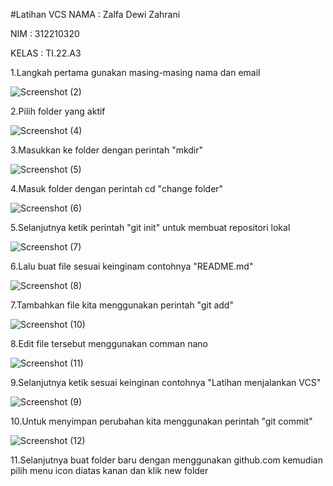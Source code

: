 #Latihan VCS
NAMA : Zalfa Dewi Zahrani

NIM : 312210320

KELAS : TI.22.A3

1.Langkah pertama gunakan masing-masing nama dan email  

![Screenshot (2)](https://user-images.githubusercontent.com/115516617/195770316-84cfdd38-dcd1-4403-b7d4-afe8895609b1.png)

2.Pilih folder yang aktif

![Screenshot (4)](https://user-images.githubusercontent.com/115516617/195772873-0fd967b2-e34f-4af4-93ec-5dc24df87e31.png)

3.Masukkan ke folder dengan perintah "mkdir"

![Screenshot (5)](https://user-images.githubusercontent.com/115516617/195774546-b177f9ab-af1e-40c2-899b-ecc753843a07.png)

4.Masuk folder dengan perintah cd "change folder"

![Screenshot (6)](https://user-images.githubusercontent.com/115516617/195775717-5a6a1336-5145-4c2a-81c6-173645c07e50.png)

5.Selanjutnya ketik perintah "git init" untuk membuat repositori lokal

![Screenshot (7)](https://user-images.githubusercontent.com/115516617/195776748-60f46274-032e-4aa4-8dcf-89c1ae3c684d.png)

6.Lalu buat file sesuai keinginam contohnya "README.md"

![Screenshot (8)](https://user-images.githubusercontent.com/115516617/195779350-7ca0a4d5-41d2-4f20-8f61-3732a0cf2dda.png)

7.Tambahkan file kita menggunakan perintah "git add"

![Screenshot (10)](https://user-images.githubusercontent.com/115516617/195783870-f07e5cb8-7345-4c53-a840-4f023214fc64.png)

8.Edit file tersebut menggunakan comman nano

![Screenshot (11)](https://user-images.githubusercontent.com/115516617/195784397-fef06881-9b14-46f4-8aec-95bd8d57fa32.png)

9.Selanjutnya ketik sesuai keinginan contohnya "Latihan menjalankan VCS"

![Screenshot (9)](https://user-images.githubusercontent.com/115516617/195785396-6ba40ec8-d51c-4776-bb47-401cc1e4a18e.png)

10.Untuk menyimpan perubahan kita menggunakan perintah "git commit"

![Screenshot (12)](https://user-images.githubusercontent.com/115516617/195786484-ec70c0aa-261d-4a84-a903-b9eab918f629.png)

11.Selanjutnya buat folder baru dengan menggunakan github.com kemudian pilih menu icon diatas kanan dan klik new folder



